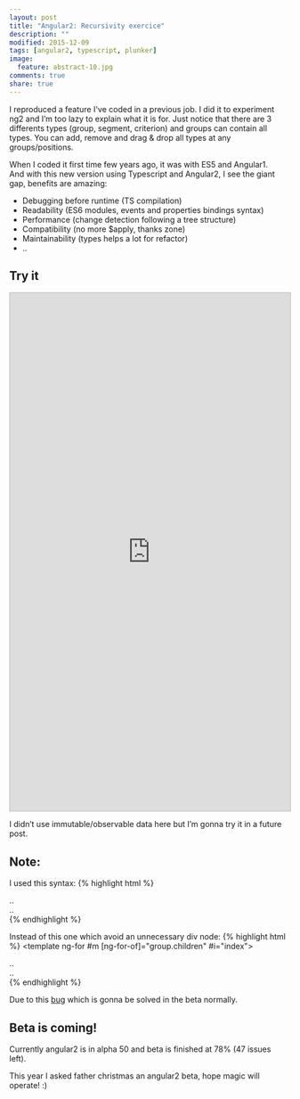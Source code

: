 ```yaml
---
layout: post
title: "Angular2: Recursivity exercice"
description: ""
modified: 2015-12-09
tags: [angular2, typescript, plunker]
image:
  feature: abstract-10.jpg
comments: true
share: true  
---
```


I reproduced a feature I've coded in a previous job. I did it to experiment ng2 and I’m too lazy to explain what it is for. Just notice that there are 3 differents types (group, segment, criterion) and groups can contain all types. 
You can add, remove and drag & drop all types at any groups/positions.

When I coded it first time few years ago, it was with ES5 and Angular1.<br>
And with this new version using Typescript and Angular2, I see the giant gap, benefits are amazing:

- Debugging before runtime (TS compilation)
- Readability (ES6 modules, events and properties bindings syntax)
- Performance (change detection following a tree structure)
- Compatibility (no more $apply, thanks zone)
- Maintainability (types helps a lot for refactor)
- ..

## Try it

<iframe style="border: 1px solid #bbb;width: 100%; height: 930px" src="https://embed.plnkr.co/jgUUaP/?t=run" frameborder="0" allowfullscreen="allowfullscreen">Loading plunk...</iframe>

I didn’t use immutable/observable data here but I’m gonna try it in a future post.

## Note:

I used this syntax:
{% highlight html %}
<div *ng-for="#m of group.children; #i = index">
  <div *ng-if="m.type == 'criterion'">..</div>
  <div *ng-if="m.type == 'segment'">..</div>
</div>
{% endhighlight %}

Instead of this one which avoid an unnecessary div node:
{% highlight html %}
<template ng-for #m [ng-for-of]="group.children" #i="index">
  <div *ng-if="m.type == 'criterion'">..</div>
  <div *ng-if="m.type == 'segment'">..</div>
</template>
{% endhighlight %}

Due to this [bug](https://github.com/angular/angular/issues/3442) which is gonna be solved in the beta normally.

## Beta is coming!

Currently angular2 is in alpha 50 and beta is finished at 78% (47 issues left).

This year I asked father christmas an angular2 beta, hope magic will operate! :)

